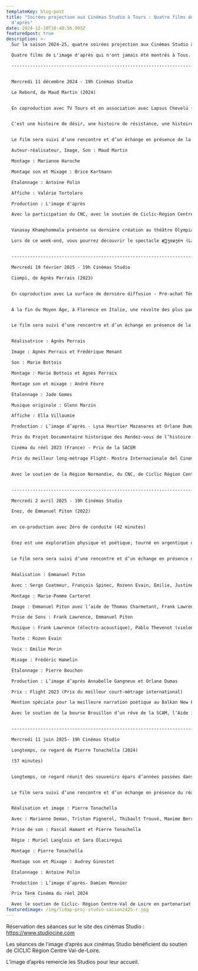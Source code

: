 ```yaml
---
templateKey: blog-post
title: "Soirées projection aux Cinémas Studio à Tours : Quatre films de L'image
  d'après"
date: 2024-12-10T10:40:56.993Z
featuredpost: true
description: >-
  Sur la saison 2024-25, quatre soirées projection aux Cinémas Studio à Tours : 

  Quatre films de L'image d'après qui n'ont jamais été montrés à Tous.

  -------------------------------------------------------------------------------------


  Mercredi 11 décembre 2024 - 19h Cinémas Studio

  Le Rebord, de Maud Martin (2024)


  En coproduction avec TV Tours et en association avec Lapsus Chevelü (85 minutes)


  C'est une histoire de désir, une histoire de résistance, une histoire de chanteuse, une histoire de petit garçon, une histoire de cheveux, une histoire triste, une histoire politique, une histoire de langue, une histoire de beauté, une histoire de vieille dame, une histoire de jambes croisées, une histoire drôle. C'est une histoire trans. C'est une histoire d'amour.


  Le film sera suivi d’une rencontre et d’un échange en présence de la réalisatrice Maud Martin et de l’artiste Vanasay Khamphommala.

  Auteur-réalisateur, Image, Son : Maud Martin

  Montage : Marianne Haroche

  Montage son et Mixage : Brice Kartmann

  Étalonnage : Antoine Polin

  Affiche : Valérie Tortolero

  Production : L'image d'après

  Avec la participation du CNC, avec le soutien de Ciclic-Région Centre-Val de Loire, en partenariat avec le CNC.


  Vanasay Khamphommala présente sa dernière création au théâtre Olympia dans le cadre du week-end de solstice d’hiver au TO du 13 au 15 décembre.

  Lors de ce week-end, vous pourrez découvrir le spectacle ສຽງຂອງຍ່າ (La voix de ma grand-mère) de Vanasay Khamphommala, assister Au Palass – Cabaret et DragShow proposé par notre artiste associé Youssouf Abi-ayad et les comédien.nes de la Jeune Troupe, mais aussi écouter des lectures d’albums jeunesse, participer à un atelier de paysages sonores, pousser la chansonnette lors d'un karaoké enfants / adultes ou vous parer de paillettes pour un week-end scintillant ! Détails de la programmation disponibles sur : www.cdntours.fr


  -------------------------------------------------------------------------------------

  Mercredi 19 février 2025 - 19h Cinémas Studio

  Ciompi, de Agnès Perrais (2023)


  En coproduction avec La surface de dernière diffusion - Pré-achat Tënk et Médiapart (83 minutes)


  À la fin du Moyen Âge, à Florence en Italie, une révolte des plus pauvres travailleurs, les Ciompi, bouleverse la ville et parvient à renverser le gouvernement. À Florence, je filme sur leurs traces, pour faire surgir les fantômes de cette révolte oubliée dans les images d’aujourd’hui. Dans les banlieues industrielles, j’en découvre les échos au présent. À Paris, je dialogue avec le chercheur militant qui a remis en lumière cette révolte. Nous questionnons ensemble l’enjeu politique de l’écriture de l’Histoire dans la construction d’une mémoire collective féconde.


  Le film sera suivi d’une rencontre et d’un échange en présence de la réalisatrice.


  Réalisatrice : Agnès Perrais

  Image : Agnès Perrais et Frédérique Menant

  Son : Marie Bottois

  Montage : Marie Bottois et Agnès Perrais

  Montage son et mixage : André Fèvre

  Étalonnage : Jade Gomes

  Musique originale : Glenn Marzin

  Affiche : Ella Villaumie

  Production : L’image d’après - Lysa Heurtier Mazanares et Orlane Dumas

  Prix du Projet Documentaire historique des Rendez-vous de l’histoire de Blois 2019

  Cinéma du réel 2023 (France) - Prix de la SACEM

  Prix du meilleur long-métrage Flight- Mostra Internazionale del Cinema di Genova 2024


  Avec le soutien de la Région Normandie, du CNC, de Ciclic Région Centre Val-de-Loire, de la Procirep - Société des producteurs et de l’Angoa, de la SACEM, de l’ECPAD2022 et des laboratoires partagés L’Etna et Le Navire Argo.


  -------------------------------------------------------------------------------------

  Mercredi 2 avril 2025 - 19h Cinémas Studio

  Enez, de Emmanuel Piton (2022)


  en co-production avec Zéro de conduite (42 minutes)


  Enez est une exploration physique et poétique, tourné en argentique d’un petit bout de terre perdu au milieu de la mer. La mer grignote peu à peu cette île qui sera totalement submergée dans quelques décennies. Le film scrute cet espace qui semble loin de tout en retraçant la mémoire des îliens. Ils semblent faire face à cette disparition et pourtant ils persistent à vivre ici, sur ce caillou rongé par les eaux.


  Le film sera sera suivi d’une rencontre et d’un échange en présence du réalisateur et introduit par un des ses courts-métrages.


  Réalisation : Emmanuel Piton

  Avec : Serge Coatmeur, François Spinec, Rozenn Evain, Emilie, Justine et Léa Porsmoguer,Thérèse Le Bars, Robert Posmoguer, Nana Salaün, Hervé Guilcher, Noélie Piton, Ambroise Menou, Marie-Thérèse Guilcher, Jean-Marc Guilcher, Louise Guilcher, Joséphine Chicard

  Montage : Marie-Pomme Carteret

  Image : Emmanuel Piton avec l’aide de Thomas Charmetant, Frank Lawrence, Pierre-Manuel Lemarchand

  Prise de Sons : Frank Lawrence, Emmanuel Piton

  Musique : Frank Lawrence (électro-acoustique), Pablo Thevenot (violon)

  Texte : Rozen Evain

  Voix : Emilie Morin

  Mixage : Frédéric Hamelin

  Étalonnage : Pierre Bouchon

  Production : L’image d’après Annabelle Gangneux et Orlane Dumas

  Prix : Flight 2023 (Prix du meilleur court-métrage international)

  Mention spéciale pour la meilleure narration poétique au Balkan New Film Festival

  Avec le soutien de la bourse Brouillon d’un rêve de la SCAM, l’Aide innovation-recherche de la région Bretagne, de la DRAC Bretagne (bourse de création), Ciclic- Région Centre-Val de Loire en partenariat avec le CNC et le soutien de la Procirep - Société des producteurs et de l’Angoa.


  -------------------------------------------------------------------------------------

  Mercredi 11 juin 2025- 19h Cinémas Studio

  Longtemps, ce regard de Pierre Tonachella (2024)

  (57 minutes)


  Longtemps, ce regard réunit des souvenirs épars d’années passées dans mon village, où les amitiés, le quotidien prolétaire, l’errance et les champs plats, sont célébrés au cours d’un cheminement poétique et politique.


  Le film sera suivi d’une rencontre et d’un échange en présence du réalisateur.


  Réalisation et image : Pierre Tonachella

  Avec : Marianne Deman, Tristan Pignerol, Thibault Trouvé, Maxime Berrier, Théophile Cherbuin, Wilfrid Mathieu, Marieke Riallain, Jean-Claude Berrier, Arthur Hubert, Jan Riallain, Thomas Bihan, Andreas Massacret, Jordan Franchet

  Prise de son : Pascal Hamant et Pierre Tonachella

  Régie : Muriel Langlois et Sara Olaciregui

  Montage : Pierre Tonachella

  Montage son et Mixage : Audrey Ginestet

  Étalonnage : Antoine Polin

  Production : L’image d’après- Damien Monnier

  Prix Tënk Cinéma du réel 2024

  Avec le soutien de Ciclic- Région Centre-Val de Loire en partenariat avec le CNC.
featuredimage: /img/lidap-proj-studio-saison2425-r.jpg
---
```

Réservation des séances sur le site des cinémas Studio : https://www.studiocine.com

Les séances de l’image d’après aux cinémas Studio bénéficient du soutien de CICLIC Région Centre Val-de-Loire.

L’image d’après remercie les Studios pour leur accueil.